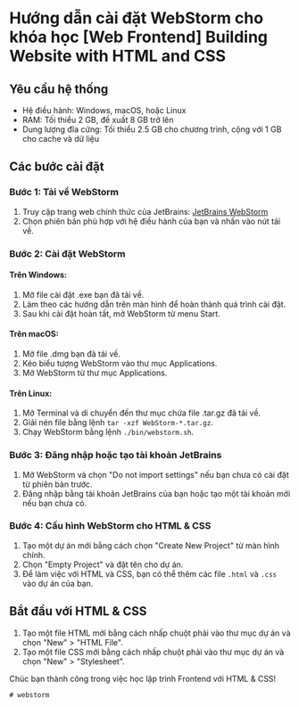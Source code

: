 
# Hướng dẫn cài đặt WebStorm cho khóa học [Web Frontend] Building Website with HTML and CSS

## Yêu cầu hệ thống
- Hệ điều hành: Windows, macOS, hoặc Linux
- RAM: Tối thiểu 2 GB, đề xuất 8 GB trở lên
- Dung lượng đĩa cứng: Tối thiểu 2.5 GB cho chương trình, cộng với 1 GB cho cache và dữ liệu

## Các bước cài đặt

### Bước 1: Tải về WebStorm
1. Truy cập trang web chính thức của JetBrains: [JetBrains WebStorm](https://www.jetbrains.com/webstorm/download/)
2. Chọn phiên bản phù hợp với hệ điều hành của bạn và nhấn vào nút tải về.

### Bước 2: Cài đặt WebStorm

#### Trên Windows:
1. Mở file cài đặt .exe bạn đã tải về.
2. Làm theo các hướng dẫn trên màn hình để hoàn thành quá trình cài đặt.
3. Sau khi cài đặt hoàn tất, mở WebStorm từ menu Start.

#### Trên macOS:
1. Mở file .dmg bạn đã tải về.
2. Kéo biểu tượng WebStorm vào thư mục Applications.
3. Mở WebStorm từ thư mục Applications.

#### Trên Linux:
1. Mở Terminal và di chuyển đến thư mục chứa file .tar.gz đã tải về.
2. Giải nén file bằng lệnh `tar -xzf WebStorm-*.tar.gz`.
3. Chạy WebStorm bằng lệnh `./bin/webstorm.sh`.

### Bước 3: Đăng nhập hoặc tạo tài khoản JetBrains
1. Mở WebStorm và chọn "Do not import settings" nếu bạn chưa có cài đặt từ phiên bản trước.
2. Đăng nhập bằng tài khoản JetBrains của bạn hoặc tạo một tài khoản mới nếu bạn chưa có.

### Bước 4: Cấu hình WebStorm cho HTML & CSS
1. Tạo một dự án mới bằng cách chọn "Create New Project" từ màn hình chính.
2. Chọn "Empty Project" và đặt tên cho dự án.
3. Để làm việc với HTML và CSS, bạn có thể thêm các file `.html` và `.css` vào dự án của bạn.

## Bắt đầu với HTML & CSS
1. Tạo một file HTML mới bằng cách nhấp chuột phải vào thư mục dự án và chọn "New" > "HTML File".
2. Tạo một file CSS mới bằng cách nhấp chuột phải vào thư mục dự án và chọn "New" > "Stylesheet".

Chúc bạn thành công trong việc học lập trình Frontend với HTML & CSS!
```
#   w e b s t o r m  
 